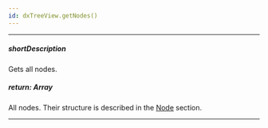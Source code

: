 ```yaml
---
id: dxTreeView.getNodes()
---
```

---
##### shortDescription
Gets all nodes.

##### return: Array<dxTreeViewNode>
All nodes. Their structure is described in the [Node](/Documentation/ApiReference/UI_Widgets/dxTreeView/Node/) section.

---
